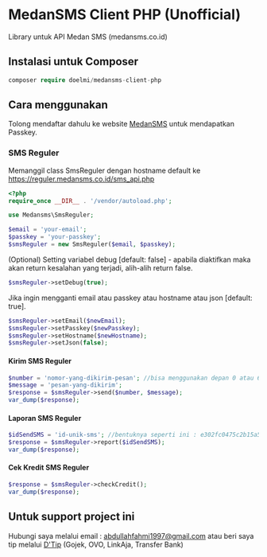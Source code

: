 # MedanSMS Client PHP (Unofficial)
Library untuk API Medan SMS (medansms.co.id)

## Instalasi untuk Composer
```php
composer require doelmi/medansms-client-php
```

## Cara menggunakan
Tolong mendaftar dahulu ke website [MedanSMS](https://medansms.co.id/) untuk mendapatkan Passkey.

### SMS Reguler
Memanggil class SmsReguler dengan hostname default ke https://reguler.medansms.co.id/sms_api.php

```php
<?php
require_once __DIR__ . '/vendor/autoload.php';

use Medansms\SmsReguler;

$email = 'your-email';
$passkey = 'your-passkey';
$smsReguler = new SmsReguler($email, $passkey);
```

(Optional) Setting variabel debug [default: false] - apabila diaktifkan maka akan return kesalahan yang terjadi, alih-alih return false.
```php
$smsReguler->setDebug(true);
```

Jika ingin mengganti email atau passkey atau hostname atau json [default: true].
```php
$smsReguler->setEmail($newEmail);
$smsReguler->setPasskey($newPasskey);
$smsReguler->setHostname($newHostname);
$smsReguler->setJson(false);
```

#### Kirim SMS Reguler
```php
$number = 'nomor-yang-dikirim-pesan'; //bisa menggunakan depan 0 atau 62 (jangan menggunakan +62)
$message = 'pesan-yang-dikirim';
$response = $smsReguler->send($number, $message);
var_dump($response);
```

#### Laporan SMS Reguler
```php
$idSendSMS = 'id-unik-sms'; //bentuknya seperti ini : e302fc0475c2b15a5aeec475e08dad05
$response = $smsReguler->report($idSendSMS);
var_dump($response);
```

#### Cek Kredit SMS Reguler
```php
$response = $smsReguler->checkCredit();
var_dump($response);
```

## Untuk support project ini
Hubungi saya melalui email : abdullahfahmi1997@gmail.com
atau beri saya tip melalui [D'Tip](https://tip.doelmi.id) (Gojek, OVO, LinkAja, Transfer Bank)
